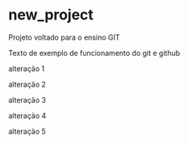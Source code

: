 # new_project
Projeto voltado para o ensino GIT

Texto de exemplo de funcionamento do git e github

alteração 1

alteração 2

alteração 3

alteração 4

alteração 5
